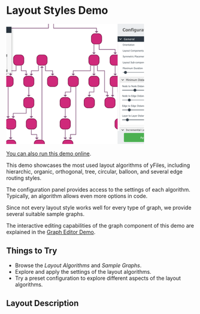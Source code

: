 # Layout Styles Demo

<img src="../../resources/image/layoutstyles.png" alt="demo-thumbnail" height="320"/>

[You can also run this demo online](https://live.yworks.com/demos/layout/layoutstyles/index.html).

This demo showcases the most used layout algorithms of yFiles, including hierarchic, organic, orthogonal, tree, circular, balloon, and several edge routing styles.

The configuration panel provides access to the settings of each algorithm. Typically, an algorithm allows even more options in code.

Since not every layout style works well for every type of graph, we provide several suitable sample graphs.

The interactive editing capabilities of the graph component of this demo are explained in the [Graph Editor Demo](../../view/grapheditor/index.html).

## Things to Try

- Browse the _Layout Algorithms_ and _Sample Graphs_.
- Explore and apply the settings of the layout algorithms.
- Try a preset configuration to explore different aspects of the layout algorithms.

## Layout Description
